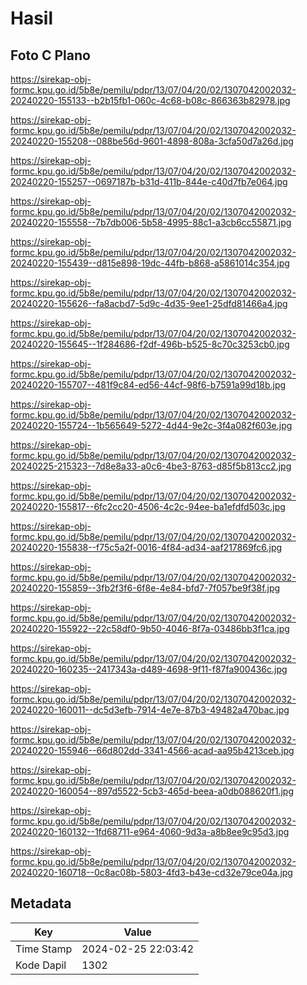 # Hasil

## Foto C Plano

https://sirekap-obj-formc.kpu.go.id/5b8e/pemilu/pdpr/13/07/04/20/02/1307042002032-20240220-155133--b2b15fb1-060c-4c68-b08c-866363b82978.jpg

https://sirekap-obj-formc.kpu.go.id/5b8e/pemilu/pdpr/13/07/04/20/02/1307042002032-20240220-155208--088be56d-9601-4898-808a-3cfa50d7a26d.jpg

https://sirekap-obj-formc.kpu.go.id/5b8e/pemilu/pdpr/13/07/04/20/02/1307042002032-20240220-155257--0697187b-b31d-411b-844e-c40d7fb7e064.jpg

https://sirekap-obj-formc.kpu.go.id/5b8e/pemilu/pdpr/13/07/04/20/02/1307042002032-20240220-155558--7b7db006-5b58-4995-88c1-a3cb6cc55871.jpg

https://sirekap-obj-formc.kpu.go.id/5b8e/pemilu/pdpr/13/07/04/20/02/1307042002032-20240220-155439--d815e898-19dc-44fb-b868-a5861014c354.jpg

https://sirekap-obj-formc.kpu.go.id/5b8e/pemilu/pdpr/13/07/04/20/02/1307042002032-20240220-155626--fa8acbd7-5d9c-4d35-9ee1-25dfd81466a4.jpg

https://sirekap-obj-formc.kpu.go.id/5b8e/pemilu/pdpr/13/07/04/20/02/1307042002032-20240220-155645--1f284686-f2df-496b-b525-8c70c3253cb0.jpg

https://sirekap-obj-formc.kpu.go.id/5b8e/pemilu/pdpr/13/07/04/20/02/1307042002032-20240220-155707--481f9c84-ed56-44cf-98f6-b7591a99d18b.jpg

https://sirekap-obj-formc.kpu.go.id/5b8e/pemilu/pdpr/13/07/04/20/02/1307042002032-20240220-155724--1b565649-5272-4d44-9e2c-3f4a082f603e.jpg

https://sirekap-obj-formc.kpu.go.id/5b8e/pemilu/pdpr/13/07/04/20/02/1307042002032-20240225-215323--7d8e8a33-a0c6-4be3-8763-d85f5b813cc2.jpg

https://sirekap-obj-formc.kpu.go.id/5b8e/pemilu/pdpr/13/07/04/20/02/1307042002032-20240220-155817--6fc2cc20-4506-4c2c-94ee-ba1efdfd503c.jpg

https://sirekap-obj-formc.kpu.go.id/5b8e/pemilu/pdpr/13/07/04/20/02/1307042002032-20240220-155838--f75c5a2f-0016-4f84-ad34-aaf217869fc6.jpg

https://sirekap-obj-formc.kpu.go.id/5b8e/pemilu/pdpr/13/07/04/20/02/1307042002032-20240220-155859--3fb2f3f6-6f8e-4e84-bfd7-7f057be9f38f.jpg

https://sirekap-obj-formc.kpu.go.id/5b8e/pemilu/pdpr/13/07/04/20/02/1307042002032-20240220-155922--22c58df0-9b50-4046-8f7a-03486bb3f1ca.jpg

https://sirekap-obj-formc.kpu.go.id/5b8e/pemilu/pdpr/13/07/04/20/02/1307042002032-20240220-160235--2417343a-d489-4698-9f11-f87fa900436c.jpg

https://sirekap-obj-formc.kpu.go.id/5b8e/pemilu/pdpr/13/07/04/20/02/1307042002032-20240220-160011--dc5d3efb-7914-4e7e-87b3-49482a470bac.jpg

https://sirekap-obj-formc.kpu.go.id/5b8e/pemilu/pdpr/13/07/04/20/02/1307042002032-20240220-155946--66d802dd-3341-4566-acad-aa95b4213ceb.jpg

https://sirekap-obj-formc.kpu.go.id/5b8e/pemilu/pdpr/13/07/04/20/02/1307042002032-20240220-160054--897d5522-5cb3-465d-beea-a0db088620f1.jpg

https://sirekap-obj-formc.kpu.go.id/5b8e/pemilu/pdpr/13/07/04/20/02/1307042002032-20240220-160132--1fd68711-e964-4060-9d3a-a8b8ee9c95d3.jpg

https://sirekap-obj-formc.kpu.go.id/5b8e/pemilu/pdpr/13/07/04/20/02/1307042002032-20240220-160718--0c8ac08b-5803-4fd3-b43e-cd32e79ce04a.jpg


## Metadata

| Key        | Value               |
| ---------- | ------------------- |
| Time Stamp | 2024-02-25 22:03:42 |
| Kode Dapil | 1302                |



